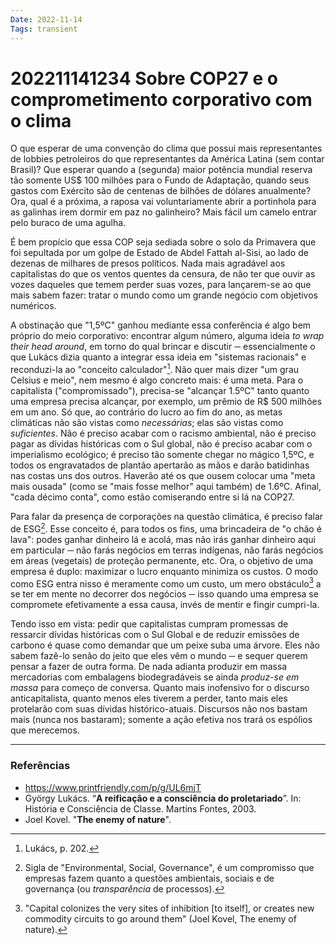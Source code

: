 ```yaml
---
Date: 2022-11-14
Tags: transient
---
```

# 202211141234 Sobre COP27 e o comprometimento corporativo com o clima
O que esperar de uma convenção do clima que possui mais representantes de lobbies petroleiros do que representantes da América Latina (sem contar Brasil)? Que esperar quando a (segunda) maior potência mundial reserva tão somente US$ 100 milhões para o Fundo de Adaptação, quando seus gastos com Exército são de centenas de bilhões de dólares anualmente? Ora, qual é a próxima, a raposa vai voluntariamente abrir a portinhola para as galinhas irem dormir em paz no galinheiro? Mais fácil um camelo entrar pelo buraco de uma agulha.

É bem propício que essa COP seja sediada sobre o solo da Primavera que foi sepultada por um golpe de Estado de Abdel Fattah al-Sisi, ao lado de dezenas de milhares de presos políticos. Nada mais agradável aos capitalistas do que os ventos quentes da censura, de não ter que ouvir as vozes daqueles que temem perder suas vozes, para lançarem-se ao que mais sabem fazer: tratar o mundo como um grande negócio com objetivos numéricos. 

A obstinação que "1,5ºC" ganhou mediante essa conferência é algo bem próprio do meio corporativo: encontrar algum número, alguma ideia *to wrap their head around*, em torno do qual brincar e discutir ─ essencialmente o que Lukács dizia quanto a integrar essa ideia em "sistemas racionais" e reconduzi-la ao "conceito calculador"[^1]. Não quer mais dizer "um grau Celsius e meio", nem mesmo é algo concreto mais: é uma meta. Para o capitalista ("compromissado"), precisa-se "alcançar 1.5ºC" tanto quanto uma empresa precisa alcançar, por exemplo, um prêmio de R$ 500 milhões em um ano. Só que, ao contrário do lucro ao fim do ano, as metas climáticas não são vistas como *necessárias*; elas são vistas como *suficientes*. Não é preciso acabar com o racismo ambiental, não é preciso pagar as dívidas históricas com o Sul global, não é preciso acabar com o imperialismo ecológico; é preciso tão somente chegar no mágico 1,5ºC, e todos os engravatados de plantão apertarão as mãos e darão batidinhas nas costas uns dos outros. Haverão até os que ousem colocar uma "meta mais ousada" (como se "mais fosse melhor" aqui também) de 1.6ºC. Afinal, "cada décimo conta", como estão comiserando entre si lá na COP27.

Para falar da presença de corporações na questão climática, é preciso falar de ESG[^2]. Esse conceito é, para todos os fins, uma brincadeira de "o chão é lava": podes ganhar dinheiro lá e acolá, mas não irás ganhar dinheiro aqui em particular ─ não farás negócios em terras indígenas, não farás negócios em áreas (vegetais) de proteção permanente, etc. Ora, o objetivo de uma empresa é duplo: maximizar o lucro enquanto minimiza os custos. O modo como ESG entra nisso é meramente como um custo, um mero obstáculo[^3] a se ter em mente no decorrer dos negócios ─ isso quando uma empresa se compromete efetivamente a essa causa, invés de mentir e fingir cumpri-la. 

Tendo isso em vista: pedir que capitalistas cumpram promessas de ressarcir dívidas históricas com o Sul Global e de reduzir emissões de carbono é quase como demandar que um peixe suba uma árvore. Eles não sabem fazê-lo senão do jeito que eles vêm o mundo ─ e sequer querem pensar a fazer de outra forma. De nada adianta produzir em massa mercadorias com embalagens biodegradáveis se ainda *produz-se em massa* para começo de conversa. Quanto mais inofensivo for o discurso anticapitalista, quanto menos eles tiverem a perder, tanto mais eles protelarão com suas dívidas histórico-atuais. Discursos não nos bastam mais (nunca nos bastaram); somente a ação efetiva nos trará os espólios que merecemos.

---
### Referências
- https://www.printfriendly.com/p/g/UL6mjT
- György Lukács. “**A reificação e a consciência do proletariado**”. In: História e Consciência de Classe. Martins Fontes, 2003.
- Joel Kovel. "**The enemy of nature**".

[^1]: Lukács, p. 202.
[^2]: Sigla de "Environmental, Social, Governance", é um compromisso que empresas fazem quanto a questões ambientais, sociais e de governança (ou *transparência* de processos).
[^3]: "Capital colonizes the very sites of inhibition [to itself], or creates new commodity circuits to go around them" (Joel Kovel, The enemy of nature).